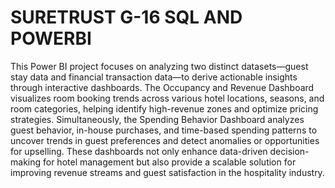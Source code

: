 #  SURETRUST G-16 SQL AND POWERBI                                                                                       

This Power BI project focuses on analyzing two distinct datasets—guest stay data and financial transaction data—to derive actionable insights through interactive dashboards. The Occupancy and Revenue Dashboard visualizes room booking trends across various hotel locations, seasons, and room categories, helping identify high-revenue zones and optimize pricing strategies. Simultaneously, the Spending Behavior Dashboard analyzes guest behavior, in-house purchases, and time-based spending patterns to uncover trends in guest preferences and detect anomalies or opportunities for upselling. These dashboards not only enhance data-driven decision-making for hotel management but also provide a scalable solution for improving revenue streams and guest satisfaction in the hospitality industry. 

